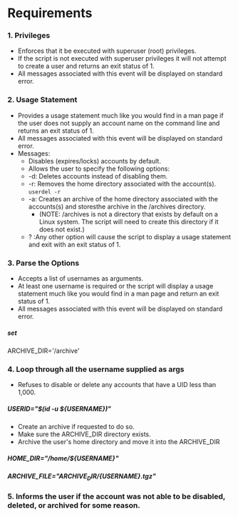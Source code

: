# Requirements
### 1. Privileges
* Enforces that it be executed with superuser (root) privileges. <br />
* If the script is not executed with superuser privileges it will not attempt to create a user and returns an exit status of 1. 
* All messages associated with this event will be displayed on standard error.

### 2. Usage Statement
* Provides a usage statement much like you would find in a man page if the user does not supply an account name on the command line and returns an exit status of 1. 
* All messages associated with this event will be displayed on standard error.
* Messages:
  * Disables (expires/locks) accounts by default.
  * Allows the user to specify the following options:
  * -d: Deletes accounts instead of disabling them.
  * -r: Removes the home directory associated with the account(s). `userdel -r` 
  * -a: Creates an archive of the home directory associated with the accounts(s) and storesthe archive in the /archives directory. 
    - (NOTE: /archives is not a directory that exists by default on a Linux system. The script will need to create this directory if it does not exist.)
  * ? :Any other option will cause the script to display a usage statement and exit with an exit status of 1.

### 3. Parse the Options
* Accepts a list of usernames as arguments. 
* At least one username is required or the script will display a usage statement much like you would find in a man page and return an exit status of 1.
* All messages associated with this event will be displayed on standard error.

##### set 
ARCHIVE_DIR='/archive'
### 4. Loop through all the username supplied as args

* Refuses to disable or delete any accounts that have a UID less than 1,000. 
##### USERID="$(id -u ${USERNAME})"
* Create an archive if requested to do so.
* Make sure the ARCHIVE_DIR directory exists.
* Archive the user's home directory and move it into the ARCHIVE_DIR
##### HOME_DIR="/home/${USERNAME}"
##### ARCHIVE_FILE="${ARCHIVE_DIR}/${USERNAME}.tgz"
  

### 5. Informs the user if the account was not able to be disabled, deleted, or archived for some reason.


